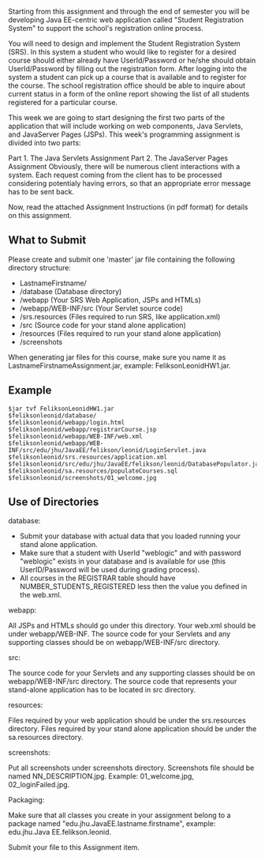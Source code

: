 Starting from this assignment and through the end of semester you will be developing Java EE-centric web application called "Student Registration System" to support the school's registration online process.

You will need to design and implement the Student Registration System (SRS). In this system a student who would like to register for a desired course should either already have UserId/Password or he/she should obtain UserId/Password by filling out the registration form. After logging into the system a student can pick up a course that is available and to register for the course. The school registration office should be able to inquire about current status in a form of the online report showing the list of all students registered for a particular course.


This week we are going to start designing the first two parts of the application that will include working on web components, Java Servlets, and JavaServer Pages (JSPs). This week's programming assignment is divided into two parts:

Part 1. The Java Servlets Assignment
Part 2. The JavaServer Pages Assignment
Obviously, there will be numerous client interactions with a system. Each request coming from the client has to be processed considering potentialy having errors, so that an appropriate error message has to be sent back.

Now, read the attached Assignment Instructions (in pdf format) for details on this assignment.

## What to Submit
Please create and submit one 'master' jar file containing the following directory structure:

* LastnameFirstname/
* /database (Database directory)
* /webapp (Your SRS Web Application, JSPs and HTMLs)
* /webapp/WEB-INF/src (Your Servlet source code)
* /srs.resources (Files required to run SRS, like application.xml)
* /src (Source code for your stand alone application)
* /resources (Files required to run your stand alone application)
* /screenshots

When generating jar files for this course, make sure you name it as LastnameFirstnameAssignment.jar, example: FeliksonLeonidHW1.jar.

## Example
````
$jar tvf FeliksonLeonidHW1.jar
$feliksonleonid/database/
$feliksonleonid/webapp/login.html
$feliksonleonid/webapp/registrarCourse.jsp
$feliksonleonid/webapp/WEB-INF/web.xml
$feliksonleonid/webapp/WEB-INF/src/edu/jhu/JavaEE/felikson/leonid/LoginServlet.java
$feliksonleonid/srs.resources/application.xml
$feliksonleonid/src/edu/jhu/JavaEE/felikson/leonid/DatabasePopulator.java
$feliksonleonid/sa.resources/populateCourses.sql
$feliksonleonid/screenshots/01_welcome.jpg
````

## Use of Directories

database:

* Submit your database with actual data that you loaded running your stand alone application.
* Make sure that a student with UserId "weblogic" and with password "weblogic" exists in your database and is available for use (this UserID/Password will be used during grading process).
* All courses in the REGISTRAR table should have NUMBER_STUDENTS_REGISTERED less then the value you defined in the web.xml.

webapp:

All JSPs and HTMLs should go under this directory. Your web.xml should be under webapp/WEB-INF. The source code for your Servlets and any supporting classes should be on webapp/WEB-INF/src directory.

src:

The source code for your Servlets and any supporting classes should be on webapp/WEB-INF/src directory. The source code that represents your stand-alone application has to be located in src directory.

resources:

Files required by your web application should be under the srs.resources directory. Files required by your stand alone application should be under the sa.resources directory.

screenshots:

Put all screenshots under screenshots directory. Screenshots file should be named NN_DESCRIPTION.jpg. Example: 01_welcome.jpg, 02_loginFailed.jpg.

Packaging:

Make sure that all classes you create in your assignment belong to a package named "edu.jhu.JavaEE.lastname.firstname", example: edu.jhu.Java EE.felikson.leonid.

Submit your file to this Assignment item.